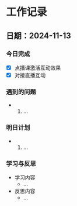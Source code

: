 # 工作记录

## 日期：2024-11-13

### 今日完成

- [x] 点播课激活互动效果
- [x] 对接直播互动

### 遇到的问题

- 1. ...

### 明日计划

- 1. ...

### 学习与反思

- 学习内容
  - ...
- 反思内容
  - ...
